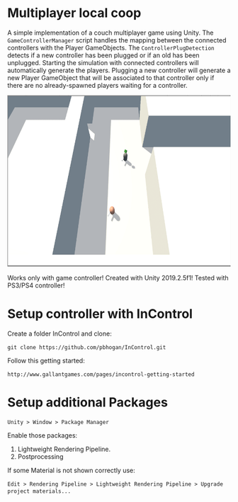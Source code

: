 # Multiplayer local coop
A simple implementation of a couch multiplayer game using Unity.
The `GameControllerManager` script handles the mapping between the connected controllers with the Player GameObjects.
The `ControllerPlugDetection` detects if a new controller has been plugged or if an old has been unplugged.
Starting the simulation with connected controllers will automatically generate the players.
Plugging a new controller will generate a new Player GameObject that will be associated to that controller only if there are no already-spawned players waiting for a controller.

<img src="https://raw.githubusercontent.com/endosama/unity-couch-multiplayer-base/master/preview.png" alt="Preview" width="654" height="387"/>

Works only with game controller!
Created with Unity 2019.2.5f1!
Tested with PS3/PS4 controller!

# Setup controller with InControl
Create a folder InControl and clone:
```
git clone https://github.com/pbhogan/InControl.git
```

Follow this getting started:
```
http://www.gallantgames.com/pages/incontrol-getting-started
```


# Setup additional Packages

```
Unity > Window > Package Manager
```
Enable those packages:
 1. Lightweight Rendering Pipeline.
 2. Postprocessing
 
If some Material is not shown correctly use:
```
Edit > Rendering Pipeline > Lightweight Rendering Pipeline > Upgrade project materials...
```
